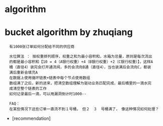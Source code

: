 # algorithm

# bucket algorithm by zhuqiang 

  ```
    有1000张订单如何分配给不同的供应商
    
    水位算法 ： 按权重排列顺序，权重之和为最小容积和，水箱为总量，原则是每次流出
    的都是最小容积和【10 = 4（A银行权重）+4（B银行权重）+2（C银行权重）】，这样A
    桶（直径4）装完会打开通流阀，多的会流向B通（直径4），当也装满后会流向C，都装
    满后重新会填充A
    在数据上使用循环链表+链表中每个节点使用数组
    数组满了之后，新的进来，把清空数组理解为驱动业务匹配完成，最后桶里的一滴水完
    成清空整个链表的工作
    如何记录最后一滴，可以用漏洞倒计时1000--
    
    FAQ：
    在某些情况下这些订单一直流不到１号桶，　但２　３　号桶满了，　像这种情况如何处理？
  ```
  - [recommendation]